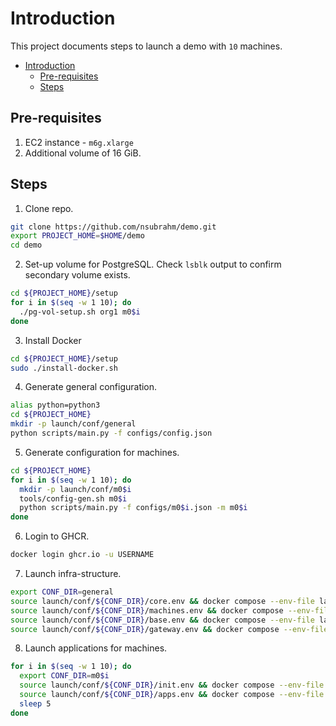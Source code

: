# Introduction

This project documents steps to launch a demo with `10` machines.

- [Introduction](#introduction)
  - [Pre-requisites](#pre-requisites)
  - [Steps](#steps)

## Pre-requisites

1. EC2 instance - `m6g.xlarge`
2. Additional volume of 16 GiB.

## Steps

1. Clone repo.

```bash
git clone https://github.com/nsubrahm/demo.git
export PROJECT_HOME=$HOME/demo
cd demo
```

2. Set-up volume for PostgreSQL. Check `lsblk` output to confirm secondary volume exists.

```bash
cd ${PROJECT_HOME}/setup
for i in $(seq -w 1 10); do
  ./pg-vol-setup.sh org1 m0$i
done
```

3. Install Docker

```bash
cd ${PROJECT_HOME}/setup
sudo ./install-docker.sh
```

4. Generate general configuration.

```bash
alias python=python3
cd ${PROJECT_HOME}
mkdir -p launch/conf/general
python scripts/main.py -f configs/config.json
```

5. Generate configuration for machines.

```bash
cd ${PROJECT_HOME}
for i in $(seq -w 1 10); do
  mkdir -p launch/conf/m0$i
  tools/config-gen.sh m0$i
  python scripts/main.py -f configs/m0$i.json -m m0$i
done
```

6. Login to GHCR.

```bash
docker login ghcr.io -u USERNAME
```

7. Launch infra-structure.

```bash
export CONF_DIR=general
source launch/conf/${CONF_DIR}/core.env && docker compose --env-file launch/conf/${CONF_DIR}/core.env -f launch/stacks/core.yaml up -d
source launch/conf/${CONF_DIR}/machines.env && docker compose --env-file launch/conf/${CONF_DIR}/machines.env -f launch/stacks/machines.yaml up -d
source launch/conf/${CONF_DIR}/base.env && docker compose --env-file launch/conf/${CONF_DIR}/base.env -f launch/stacks/base.yaml up -d
source launch/conf/${CONF_DIR}/gateway.env && docker compose --env-file launch/conf/${CONF_DIR}/gateway.env -f launch/stacks/gateway.yaml up -d
```

8. Launch applications for machines.

```bash
for i in $(seq -w 1 10); do
  export CONF_DIR=m0$i
  source launch/conf/${CONF_DIR}/init.env && docker compose --env-file launch/conf/${CONF_DIR}/init.env -f launch/stacks/init.yaml up -d
  source launch/conf/${CONF_DIR}/apps.env && docker compose --env-file launch/conf/${CONF_DIR}/apps.env -f launch/stacks/apps.yaml up -d
  sleep 5
done
```
